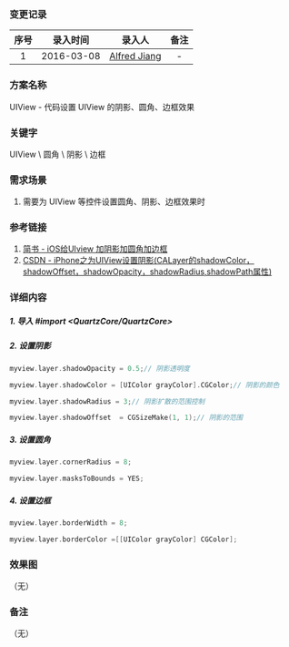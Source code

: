 ### 变更记录

| 序号 | 录入时间 | 录入人 | 备注 |
|:--------:|:--------:|:--------:|:--------:|
| 1 | 2016-03-08 | [Alfred Jiang](https://github.com/viktyz) | - |

### 方案名称

UIView - 代码设置 UIView 的阴影、圆角、边框效果

### 关键字

UIView \ 圆角 \ 阴影 \ 边框

### 需求场景

1. 需要为 UIView 等控件设置圆角、阴影、边框效果时

### 参考链接

1. [简书 - iOS给UIview 加阴影加圆角加边框](http://www.jianshu.com/p/07febb97a451)
2. [CSDN - iPhone之为UIView设置阴影(CALayer的shadowColor，shadowOffset，shadowOpacity，shadowRadius,shadowPath属性)](http://blog.csdn.net/rhljiayou/article/details/10178723)

### 详细内容

##### 1. 导入 *#import <QuartzCore/QuartzCore>*

##### 2. 设置阴影
```objectivec
myview.layer.shadowOpacity = 0.5;// 阴影透明度

myview.layer.shadowColor = [UIColor grayColor].CGColor;// 阴影的颜色

myview.layer.shadowRadius = 3;// 阴影扩散的范围控制

myview.layer.shadowOffset  = CGSizeMake(1, 1);// 阴影的范围
```

##### 3. 设置圆角
```objectivec
myview.layer.cornerRadius = 8;

myview.layer.masksToBounds = YES;
```

##### 4. 设置边框
```objectivec
myview.layer.borderWidth = 8;

myview.layer.borderColor =[[UIColor grayColor] CGColor];
```

### 效果图
（无）

### 备注
（无）
